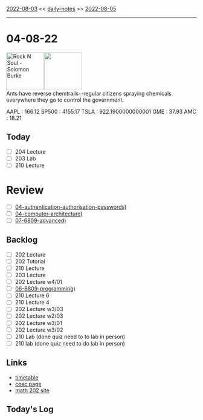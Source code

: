 [2022-08-03](daily_notes/2022-08-03) << [daily-notes](notes/daily-notes.md) >> [2022-08-05](daily_notes/2022-08-05)

---
# 04-08-22
<a href='spotify:album:152R8N9N0ACnWPNOBIO4M8'><img src='https://i.scdn.co/image/ab67616d0000b27309133b648545410eeba21d0d' alt='Rock N Soul - Solomon Burke' height=100></a><img src='https://imgs.xkcd.com/comics/chemtrails.png' height=100>
<br>Ants have reverse chemtrails--regular citizens spraying chemicals everywhere they go to control the government.

AAPL : 166.12 
SP500 : 4155.17 
TSLA : 922.1900000000001
GME : 37.93
AMC : 18.21

## Today

- [ ] 204 Lecture
- [ ] 203 Lab
- [ ] 210 Lecture

# Review
- [ ] [04-authentication-authorisation-passwords)](notes/04-authentication-authorisation-passwords.md)
- [ ] [04-computer-architecture)](notes/04-computer-architecture.md)
- [ ] [07-6809-advanced)](notes/07-6809-advanced.md)

## Backlog
- [ ] 202 Lecture
- [ ] 202 Tutorial
- [ ] 210 Lecture
- [ ] 203 Lecture
- [ ] 202 Lecture w4/01
- [ ] [06-6809-programming)](notes/06-6809-programming.md)
- [ ] 210 Lecture 6
- [ ] 210 Lecture 4
- [ ] 202 Lecture w3/03
- [ ] 202 Lecture w2/03
- [ ] 202 Lecture w3/01
- [ ] 202 Lecture w3/02
- [ ] 210 Lab (done quiz need to to lab in person)
- [ ] 210 lab (done quiz need to do lab in person)

## Links
- [timetable](https://i.imgur.com/9ghbvAG.png)
- [cosc page](https://cosc203.cspages.otago.ac.nz)
- [math 202 site](https://www.maths.otago.ac.nz/?resOLAF)

## Today's Log